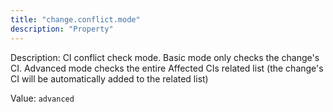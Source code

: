 ```yaml
---
title: "change.conflict.mode"
description: "Property"
---
```


Description: CI conflict check mode. Basic mode only checks the change's CI. Advanced mode checks the entire Affected CIs related list (the change's CI will be automatically added to the related list)


Value: `advanced`
